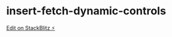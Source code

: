 # insert-fetch-dynamic-controls

[Edit on StackBlitz ⚡️](https://stackblitz.com/edit/insert-fetch-dynamic-controls)